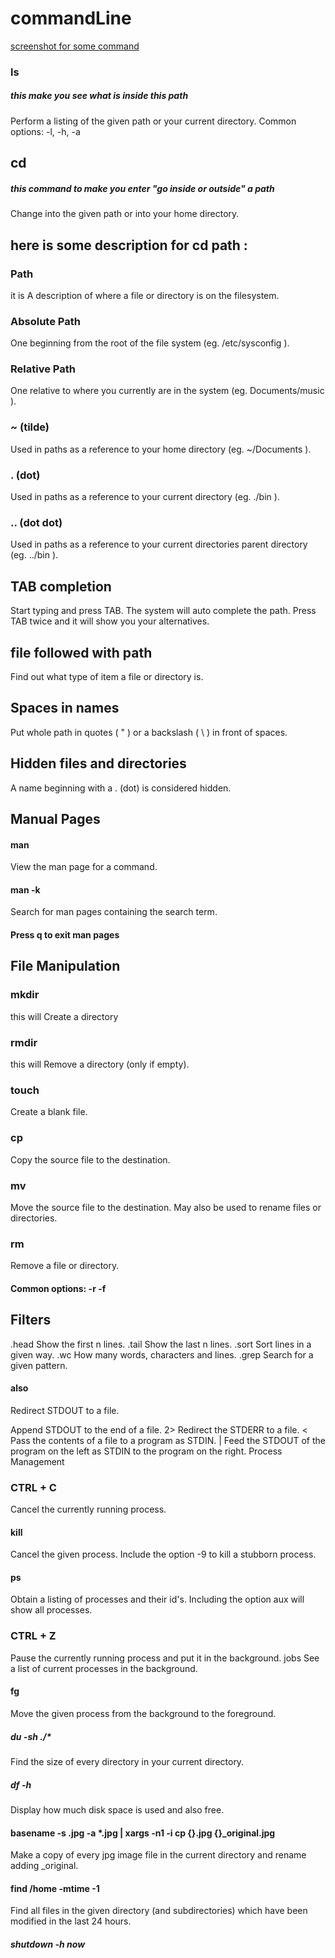 # commandLine 


[screenshot for some command](./sqlscreenshots/Screenshot(24).png)
### ls
##### this make you see what is inside this path  

Perform a listing of the given path or your current directory.
Common options: -l, -h, -a
 

## cd
##### this command to make you enter "go inside or outside" a path 

Change into the given path or into your home directory.
 

 ## here is some description for cd path :
### Path

it is A description of where a file or directory is on the filesystem.

### Absolute Path

One beginning from the root of the file system (eg. /etc/sysconfig ).

### Relative Path

One relative to where you currently are in the system (eg. Documents/music ).

### ~ (tilde)

Used in paths as a reference to your home directory (eg. ~/Documents ).

### . (dot)

Used in paths as a reference to your current directory (eg. ./bin ).

### .. (dot dot)

Used in paths as a reference to your current directories parent directory (eg. ../bin ).


## TAB completion
Start typing and press TAB. The system will auto complete the path. Press TAB twice and it will show you your alternatives.


## file followed with path 

Find out what type of item a file or directory is.

## Spaces in names

Put whole path in quotes ( " ) or a backslash ( \ ) in front of spaces.

## Hidden files and directories

A name beginning with a . (dot) is considered hidden.


## Manual Pages
#### man <command>

View the man page for a command.

#### man -k <search term>

Search for man pages containing the search term.

#### Press q to exit man pages

## File Manipulation
### mkdir <directory name>

this will Create a directory

### rmdir <directory name>

this will Remove a directory (only if empty).

### touch <file name>

Create a blank file.

### cp <source> <destination>

Copy the source file to the destination.

### mv <source> <destination>

Move the source file to the destination.
May also be used to rename files or directories.

### rm <path>

Remove a file or directory.

#### Common options: -r -f


## Filters
.head
Show the first n lines.
.tail
Show the last n lines.
.sort
Sort lines in a given way.
.wc
How many words, characters and lines.
.grep
Search for a given pattern.

#### also
>
Redirect STDOUT to a file.
>>
Append STDOUT to the end of a file.
2>
Redirect the STDERR to a file.
<
Pass the contents of a file to a program as STDIN.
|
Feed the STDOUT of the program on the left as STDIN to the program on the right.
Process Management 

### CTRL + C
Cancel the currently running process.

#### kill <process id>
Cancel the given process.
Include the option -9 to kill a stubborn process.
#### ps
Obtain a listing of processes and their id's.
Including the option aux will show all processes.
### CTRL + Z
Pause the currently running process and put it in the background.
jobs
See a list of current processes in the background.
#### fg <job number>
Move the given process from the background to the foreground.

##### du -sh ./*
Find the size of every directory in your current directory.
##### df -h
Display how much disk space is used and also free.
#### basename -s .jpg -a *.jpg | xargs -n1 -i cp {}.jpg {}_original.jpg
Make a copy of every jpg image file in the current directory and rename adding _original.
#### find /home -mtime -1
Find all files in the given directory (and subdirectories) which have been modified in the last 24 hours.
##### shutdown -h now
